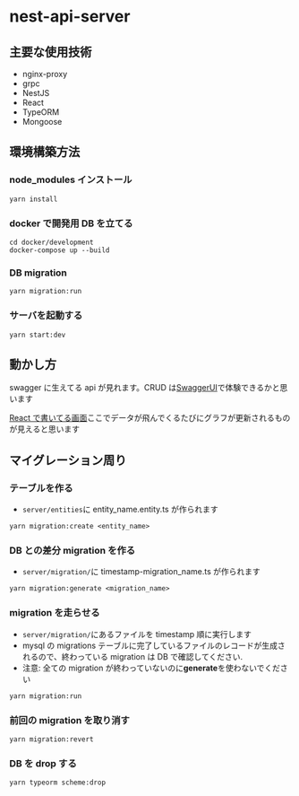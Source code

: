 # nest-api-server

## 主要な使用技術

- nginx-proxy
- grpc
- NestJS
- React
- TypeORM
- Mongoose

## 環境構築方法

### node_modules インストール

```shell
yarn install
```

### docker で開発用 DB を立てる

```shell
cd docker/development
docker-compose up --build
```

### DB migration

```shell
yarn migration:run
```

### サーバを起動する

```shell
yarn start:dev
```

## 動かし方

swagger に生えてる api が見れます。CRUD は[SwaggerUI](http://localhost:3000/swagger)で体験できるかと思います

[React で書いてる画面](http://localhost:3000)ここでデータが飛んでくるたびにグラフが更新されるものが見えると思います

## マイグレーション周り

### テーブルを作る

- `server/entities`に entity_name.entity.ts が作られます

```shell
yarn migration:create <entity_name>
```

### DB との差分 migration を作る

- `server/migration/`に timestamp-migration_name.ts が作られます

```shell
yarn migration:generate <migration_name>
```

### migration を走らせる

- `server/migration/`にあるファイルを timestamp 順に実行します
- mysql の migrations テーブルに完了しているファイルのレコードが生成されるので、終わっている migration は DB で確認してください.
- 注意: 全ての migration が終わっていないのに**generate**を使わないでください

```shell
yarn migration:run
```

### 前回の migration を取り消す

```shell
yarn migration:revert
```

### DB を drop する

```shell
yarn typeorm scheme:drop
```
